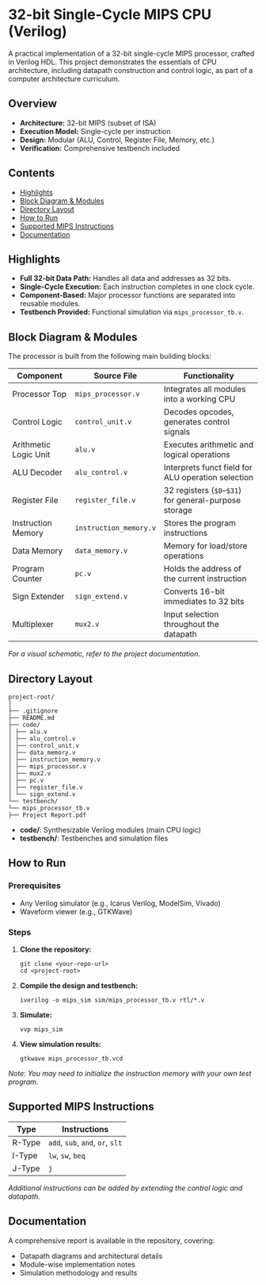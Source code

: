 # 32-bit Single-Cycle MIPS CPU (Verilog)

A practical implementation of a 32-bit single-cycle MIPS processor, crafted in Verilog HDL. This project demonstrates the essentials of CPU architecture, including datapath construction and control logic, as part of a computer architecture curriculum.

## Overview

- **Architecture:** 32-bit MIPS (subset of ISA)
- **Execution Model:** Single-cycle per instruction
- **Design:** Modular (ALU, Control, Register File, Memory, etc.)
- **Verification:** Comprehensive testbench included

## Contents

- [Highlights](#highlights)
- [Block Diagram & Modules](#block-diagram--modules)
- [Directory Layout](#directory-layout)
- [How to Run](#how-to-run)
- [Supported MIPS Instructions](#supported-mips-instructions)
- [Documentation](#documentation)

## Highlights

- **Full 32-bit Data Path:** Handles all data and addresses as 32 bits.
- **Single-Cycle Execution:** Each instruction completes in one clock cycle.
- **Component-Based:** Major processor functions are separated into reusable modules.
- **Testbench Provided:** Functional simulation via `mips_processor_tb.v`.

## Block Diagram & Modules

The processor is built from the following main building blocks:

| Component             | Source File              | Functionality                                           |
|-----------------------|--------------------------|--------------------------------------------------------|
| Processor Top         | `mips_processor.v`       | Integrates all modules into a working CPU              |
| Control Logic         | `control_unit.v`         | Decodes opcodes, generates control signals             |
| Arithmetic Logic Unit | `alu.v`                  | Executes arithmetic and logical operations             |
| ALU Decoder           | `alu_control.v`          | Interprets funct field for ALU operation selection     |
| Register File         | `register_file.v`        | 32 registers (`$0`–`$31`) for general-purpose storage  |
| Instruction Memory    | `instruction_memory.v`   | Stores the program instructions                        |
| Data Memory           | `data_memory.v`          | Memory for load/store operations                       |
| Program Counter       | `pc.v`                   | Holds the address of the current instruction           |
| Sign Extender         | `sign_extend.v`          | Converts 16-bit immediates to 32 bits                  |
| Multiplexer           | `mux2.v`                 | Input selection throughout the datapath                |

*For a visual schematic, refer to the project documentation.*

## Directory Layout

```
project-root/
│
├── .gitignore
├── README.md
├── code/
│ ├── alu.v
│ ├── alu_control.v
│ ├── control_unit.v
│ ├── data_memory.v
│ ├── instruction_memory.v
│ ├── mips_processor.v
│ ├── mux2.v
│ ├── pc.v
│ ├── register_file.v
│ └── sign_extend.v
└── testbench/
└── mips_processor_tb.v
├── Project Report.pdf
```
- **code/**: Synthesizable Verilog modules (main CPU logic)
- **testbench/**: Testbenches and simulation files

## How to Run

### Prerequisites

- Any Verilog simulator (e.g., Icarus Verilog, ModelSim, Vivado)
- Waveform viewer (e.g., GTKWave)

### Steps

1. **Clone the repository:**
    ```
    git clone <your-repo-url>
    cd <project-root>
    ```

2. **Compile the design and testbench:**
    ```
    iverilog -o mips_sim sim/mips_processor_tb.v rtl/*.v
    ```

3. **Simulate:**
    ```
    vvp mips_sim
    ```

4. **View simulation results:**
    ```
    gtkwave mips_processor_tb.vcd
    ```

*Note: You may need to initialize the instruction memory with your own test program.*

## Supported MIPS Instructions

| Type   | Instructions                        |
|--------|-------------------------------------|
| R-Type | `add`, `sub`, `and`, `or`, `slt`   |
| I-Type | `lw`, `sw`, `beq`                  |
| J-Type | `j`                                 |

*Additional instructions can be added by extending the control logic and datapath.*

## Documentation

A comprehensive report is available in the repository, covering:

- Datapath diagrams and architectural details
- Module-wise implementation notes
- Simulation methodology and results



